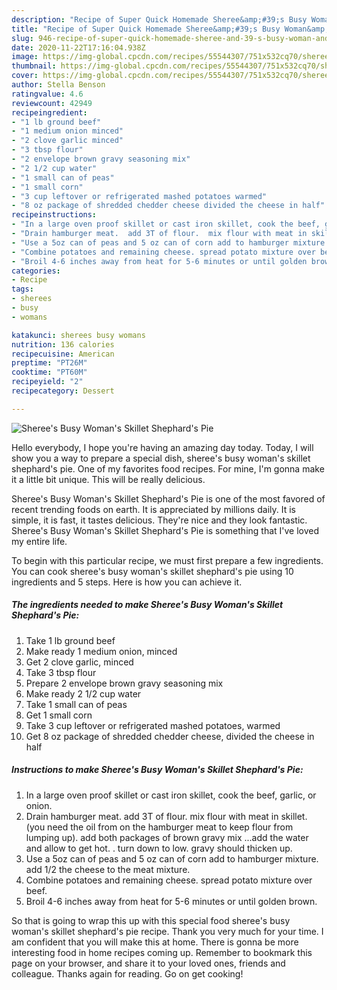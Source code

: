 ```yaml
---
description: "Recipe of Super Quick Homemade Sheree&amp;#39;s Busy Woman&amp;#39;s Skillet Shephard&amp;#39;s Pie"
title: "Recipe of Super Quick Homemade Sheree&amp;#39;s Busy Woman&amp;#39;s Skillet Shephard&amp;#39;s Pie"
slug: 946-recipe-of-super-quick-homemade-sheree-and-39-s-busy-woman-and-39-s-skillet-shephard-and-39-s-pie
date: 2020-11-22T17:16:04.938Z
image: https://img-global.cpcdn.com/recipes/55544307/751x532cq70/sherees-busy-womans-skillet-shephards-pie-recipe-main-photo.jpg
thumbnail: https://img-global.cpcdn.com/recipes/55544307/751x532cq70/sherees-busy-womans-skillet-shephards-pie-recipe-main-photo.jpg
cover: https://img-global.cpcdn.com/recipes/55544307/751x532cq70/sherees-busy-womans-skillet-shephards-pie-recipe-main-photo.jpg
author: Stella Benson
ratingvalue: 4.6
reviewcount: 42949
recipeingredient:
- "1 lb ground beef"
- "1 medium onion minced"
- "2 clove garlic minced"
- "3 tbsp flour"
- "2 envelope brown gravy seasoning mix"
- "2 1/2 cup water"
- "1 small can of peas"
- "1 small corn"
- "3 cup leftover or refrigerated mashed potatoes warmed"
- "8 oz package of shredded chedder cheese divided the cheese in half"
recipeinstructions:
- "In a large oven proof skillet or cast iron skillet, cook the beef, garlic, or onion."
- "Drain hamburger meat.  add 3T of flour.  mix flour with meat in skillet.   (you need the oil from on the hamburger meat to keep flour from lumping up).  add both packages of brown gravy mix ...add the water and allow to get hot. . turn down to low.  gravy should thicken up."
- "Use a 5oz can of peas and 5 oz can of corn add to hamburger mixture.  add 1/2 the cheese to the meat mixture."
- "Combine potatoes and remaining cheese. spread potato mixture over beef."
- "Broil 4-6 inches away from heat for 5-6 minutes or until golden brown."
categories:
- Recipe
tags:
- sherees
- busy
- womans

katakunci: sherees busy womans 
nutrition: 136 calories
recipecuisine: American
preptime: "PT26M"
cooktime: "PT60M"
recipeyield: "2"
recipecategory: Dessert

---
```



![Sheree&#39;s Busy Woman&#39;s Skillet Shephard&#39;s Pie](https://img-global.cpcdn.com/recipes/55544307/751x532cq70/sherees-busy-womans-skillet-shephards-pie-recipe-main-photo.jpg)

Hello everybody, I hope you're having an amazing day today. Today, I will show you a way to prepare a special dish, sheree&#39;s busy woman&#39;s skillet shephard&#39;s pie. One of my favorites food recipes. For mine, I'm gonna make it a little bit unique. This will be really delicious.

Sheree&#39;s Busy Woman&#39;s Skillet Shephard&#39;s Pie is one of the most favored of recent trending foods on earth. It is appreciated by millions daily. It is simple, it is fast, it tastes delicious. They're nice and they look fantastic. Sheree&#39;s Busy Woman&#39;s Skillet Shephard&#39;s Pie is something that I've loved my entire life.




To begin with this particular recipe, we must first prepare a few ingredients. You can cook sheree&#39;s busy woman&#39;s skillet shephard&#39;s pie using 10 ingredients and 5 steps. Here is how you can achieve it.

<!--inarticleads1-->

##### The ingredients needed to make Sheree&#39;s Busy Woman&#39;s Skillet Shephard&#39;s Pie:

1. Take 1 lb ground beef
1. Make ready 1 medium onion, minced
1. Get 2 clove garlic, minced
1. Take 3 tbsp flour
1. Prepare 2 envelope brown gravy seasoning mix
1. Make ready 2 1/2 cup water
1. Take 1 small can of peas
1. Get 1 small corn
1. Take 3 cup leftover or refrigerated mashed potatoes, warmed
1. Get 8 oz package of shredded chedder cheese, divided the cheese in half




<!--inarticleads2-->

##### Instructions to make Sheree&#39;s Busy Woman&#39;s Skillet Shephard&#39;s Pie:

1. In a large oven proof skillet or cast iron skillet, cook the beef, garlic, or onion.
1. Drain hamburger meat.  add 3T of flour.  mix flour with meat in skillet.   (you need the oil from on the hamburger meat to keep flour from lumping up).  add both packages of brown gravy mix ...add the water and allow to get hot. . turn down to low.  gravy should thicken up.
1. Use a 5oz can of peas and 5 oz can of corn add to hamburger mixture.  add 1/2 the cheese to the meat mixture.
1. Combine potatoes and remaining cheese. spread potato mixture over beef.
1. Broil 4-6 inches away from heat for 5-6 minutes or until golden brown.




So that is going to wrap this up with this special food sheree&#39;s busy woman&#39;s skillet shephard&#39;s pie recipe. Thank you very much for your time. I am confident that you will make this at home. There is gonna be more interesting food in home recipes coming up. Remember to bookmark this page on your browser, and share it to your loved ones, friends and colleague. Thanks again for reading. Go on get cooking!
